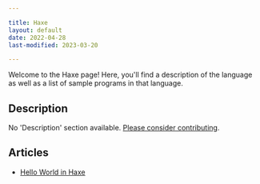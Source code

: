 ```yaml
---

title: Haxe
layout: default
date: 2022-04-28
last-modified: 2023-03-20

---
```


Welcome to the Haxe page! Here, you'll find a description of the language as well as a list of sample programs in that language.

## Description

No 'Description' section available. [Please consider contributing](https://github.com/TheRenegadeCoder/sample-programs-website).

## Articles

- [Hello World in Haxe](https://sampleprograms.io/projects/hello-world/haxe)
